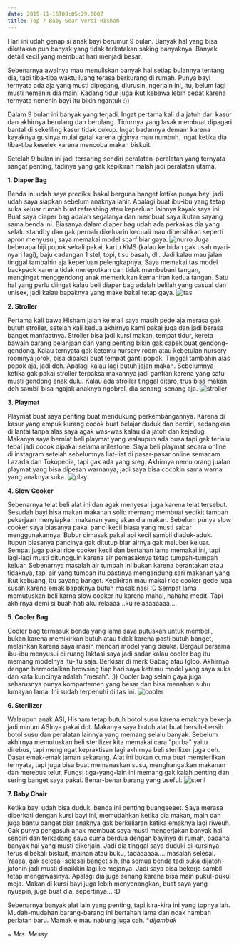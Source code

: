```yaml
---
date: 2015-11-16T08:05:29.000Z
title: Top 7 Baby Gear Versi Hisham
---
```



Hari ini udah genap si anak bayi berumur 9 bulan. Banyak hal yang bisa dikatakan pun banyak yang tidak terkatakan saking banyaknya. Banyak detail kecil yang membuat hari menjadi besar.

Sebenarnya awalnya mau menuliskan banyak hal setiap bulannya tentang dia, tapi tiba-tiba waktu luang terasa berkurang di rumah. Punya bayi ternyata ada aja yang musti dipegang, diurusin, ngerjain ini, itu, belum lagi musti nemenin dia main. Kadang tidur juga ikut kebawa lebih cepat karena ternyata nenenin bayi itu bikin ngantuk :))

Dalam 9 bulan ini banyak yang terjadi. Ingat pertama kali dia jatuh dari kasur dan akhirnya berulang dan berulang. Tidurnya yang lasak membuat dipagari bantal di sekeliling kasur tidak cukup. Ingat badannya demam karena kayaknya gusinya mulai gatal karena giginya mau numbuh. Ingat ketika dia tiba-tiba keselek karena mencoba makan biskuit.

Setelah 9 bulan ini jadi tersaring sendiri peralatan-peralatan yang ternyata sangat penting, tadinya yang gak kepikiran malah jadi peralatan utama.

**1. Diaper Bag**

Benda ini udah saya prediksi bakal berguna banget ketika punya bayi jadi udah saya siapkan sebelum anaknya lahir. Apalagi buat ibu-ibu yang tetap suka keluar rumah buat refreshing atau keperluan lainnya kayak saya ini. Buat saya diaper bag adalah segalanya dan membuat saya ikutan sayang sama benda ini. Biasanya dalam diaper bag udah ada perkakas dia yang selalu standby dan gak pernah dikeluarin kecuali mau dibersihkan seperti apron menyusui, saya memakai model scarf biar gaya. 
![nurro](http://mumblebeeinc.com/wp-content/uploads/2014/04/ScreenHunter_1995-Apr.-24-10.08.jpg)
Juga beberapa biji popok sekali pakai, kartu KMS (kalau ke bidan gak usah nyari-nyari lagi), baju cadangan 1 stel, topi, tisu basah, dll.
Jadi kalau mau jalan tinggal tambahin aja keperluan pelengkapnya. 
Saya memakai tas model backpack karena tidak merepotkan dan tidak membebani tangan, mengingat menggendong anak memerlukan kemahiran kedua tangan. 
Satu hal yang perlu diingat kalau beli diaper bag adalah belilah yang casual dan unisex, jadi kalau bapaknya yang make bakal tetap gaya. 
![tas](/img/uploads/IMG_20150719_155344-1.jpg)

**2. Stroller**

Pertama kali bawa Hisham jalan ke mall saya masih pede aja merasa gak butuh stroller, setelah kali kedua akhirnya kami pakai juga dan jadi berasa banget manfaatnya. Stroller bisa jadi kursi makan, tempat tidur, kereta bawain barang belanjaan dan yang penting bikin gak capek buat gendong-gendong. Kalau ternyata gak ketemu nursery room atau kebetulan nursery roomnya jorok, bisa dipakai buat tempat ganti popok. Tinggal tambahin alas popok aja, jadi deh. 
Apalagi kalau lagi butuh jajan makan. Sebelumnya ketika gak pakai stroller terpaksa makannya jadi gantian karena yang satu musti gendong anak dulu. Kalau ada stroller tinggal ditaro, trus bisa makan deh sambil bisa ngajak anaknya ngobrol, dia senang-senang aja. 
![stroller](/img/uploads/PHOTO_20150625_094727-2.jpg)

**3. Playmat**

Playmat buat saya penting buat mendukung perkembangannya. Karena di kasur yang empuk kurang cocok buat belajar duduk dan berdiri, sedangkan di lantai tanpa alas saya agak was-was kalau dia jatoh dan kejedug. Makanya saya berniat beli playmat yang walaupun ada busa tapi gak terlalu tebal jadi cocok dipakai selama milestone. 
Saya beli playmat secara online di instagram setelah sebelumnya liat-liat di pasar-pasar online semacam Lazada dan Tokopedia, tapi gak ada yang sreg. Akhirnya nemu orang jualan playmat yang bisa dipesan warnanya, jadi saya bisa cocokin sama warna yang anaknya suka. 
![play](/img/uploads/IMG_20150913_163701.jpg)


**4. Slow Cooker**

Sebenarnya telat beli alat ini dan agak menyesal juga karena telat tersebut. Sesudah bayi bisa makan makanan solid memang membuat sedikit tambah pekerjaan menyiapkan makanan yang akan dia makan. Sebelum punya slow cooker saya biasanya pakai panci kecil biasa yang musti sabar menggunakannya. Bubur dimasak pakai api kecil sambil diaduk-aduk. Itupun biasanya pancinya gak ditutup biar airnya gak meluber keluar. Sempat juga pakai rice cooker kecil dan bertahan lama memakai ini, tapi lagi-lagi musti ditungguin karena air pemasaknya tetap tumpah-tumpah keluar. Sebenarnya masalah air tumpah ini bukan karena berantakan atau tidaknya, tapi air yang tumpah itu pastinya mengandung sari makanan yang ikut kebuang,  itu sayang banget. Kepikiran mau makai rice cooker gede juga susah karena emak bapaknya butuh masak nasi :D
Sempat lama memutuskan beli karna slow cooker itu karena mahal, hahaha medit. Tapi akhirnya demi si buah hati aku relaaaa...ku relaaaaaaaa.... 


**5. Cooler Bag**

Cooler bag termasuk benda yang lama saya putuskan untuk membeli, bukan karena memikirkan butuh atau tidak karena pasti butuh banget, melainkan karena saya masih mencari model yang disuka. Bergaul bersama ibu-ibu menyusui di ruang laktasi saya jadi sadar kalau cooler bag itu memang modelnya itu-itu saja. Berkisar di merk Gabag atau Igloo. Akhirnya dengan bermodalkan browsing tiap hari saya ketemu model yang saya suka dan kata kuncinya adalah "merah". :)) 
Cooler bag selain gaya juga seharusnya punya kompartemen yang besar dan bisa menahan suhu lumayan lama. Ini sudah terpenuhi di tas ini. 
![cooler](/img/uploads/PHOTO_20150604_175511-1.jpg)

**6. Sterilizer**

Walaupun anak ASI, Hisham tetap butuh botol susu karena emaknya bekerja jadi minum ASInya pakai dot. Makanya saya butuh alat buat bersih-bersih botol susu dan peralatan lainnya yang memang selalu banyak. Sebelum akhirnya memutuskan beli sterilizer kita memakai cara "purba" yaitu direbus, tapi mengingat kepraktisan lagi akhirnya beli sterilizer juga deh. Dasar emak-emak jaman sekarang. 
Alat ini bukan cuma buat mensterilkan ternyata, tapi juga bisa buat memanaskan susu, menghangatkan makanan dan merebus telur. Fungsi tiga-yang-lain ini memang gak kalah penting dan sering banget saya pakai. Benar-benar barang yang useful. 
![steril](/img/uploads/sterilizer.jpg)


**7. Baby Chair**

Ketika bayi udah bisa duduk, benda ini penting buangeeeet. Saya merasa diberkati dengan kursi bayi ini, memudahkan ketika dia makan, main dan juga bantu banget biar anaknya gak berkeliaran ketika emaknya lagi riweuh.
Gak punya pengasuh anak membuat saya musti mengerjakan banyak hal sendiri dan terkadang saya cuma berdua dengan bayinya di rumah, padahal banyak hal yang musti dikerjain. Jadi dia tinggal saya duduki di kursinya, terus dibekali biskuit, mainan atau buku, tadaaaaaa.....masalah selesai. Yaaaa, gak selesai-selesai banget sih, lha semua benda tadi suka dijatoh-jatohin jadi musti dinaikkin lagi ke mejanya. 
Jadi saya bisa bekerja sambil tetap mengawasinya. Apalagi dia juga senang karena bisa main pukul-pukul meja. 
Makan di kursi bayi juga lebih menyenangkan, buat saya yang nyuapin, juga buat dia, sepertinya... :D

Sebenarnya banyak alat lain yang penting, tapi kira-kira ini yang topnya lah. Mudah-mudahan barang-barang ini bertahan lama dan ndak nambah perlatan baru. Mamak e mau nabung juga cah. **dijambak*

*~ Mrs. Messy*